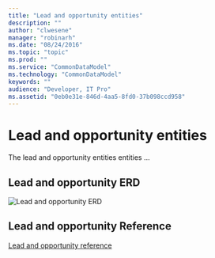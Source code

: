 ```yaml
---
title: "Lead and opportunity entities"
description: ""
author: "clwesene"
manager: "robinarh"
ms.date: "08/24/2016"
ms.topic: "topic"
ms.prod: ""
ms.service: "CommonDataModel"
ms.technology: "CommonDataModel"
keywords: ""
audience: "Developer, IT Pro"
ms.assetid: "0eb0e31e-846d-4aa5-8fd0-37b098ccd958"
---
```


# Lead and opportunity entities

The lead and opportunity entities entities ...

## Lead and opportunity ERD

![Lead and opportunity ERD](/entity-reference/media/lead-opportunity.png "Lead and opportunity ERD")

## Lead and opportunity Reference

[Lead and opportunity reference](/entity-reference/entity-tables/lead-opportunity.md "Lead and opportunity reference")
